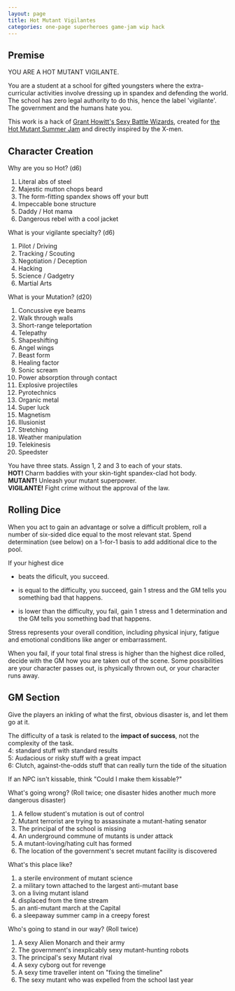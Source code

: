 ```yaml
---
layout: page
title: Hot Mutant Vigilantes
categories: one-page superheroes game-jam wip hack
---
```


## Premise

YOU ARE A HOT MUTANT VIGILANTE. 

You are a student at a school for gifted youngsters where the extra-curricular activities involve dressing up in spandex and defending the world. The school has zero legal authority to do this, hence the label 'vigilante'. The government and the humans hate you.

This work is a hack of [Grant Howitt's Sexy Battle Wizards](https://gshowitt.itch.io/sexy-battle-wizards), created for [the Hot Mutant Summer Jam](https://itch.io/jam/hot-mutant-summer-jam) and directly inspired by the X-men.

## Character Creation

Why are you so Hot? (d6)

1. Literal abs of steel
2. Majestic mutton chops beard
3. The form-fitting spandex shows off your butt
4. Impeccable bone structure
5. Daddy / Hot mama 
6. Dangerous rebel with a cool jacket

What is your vigilante specialty? (d6)

1. Pilot / Driving
2. Tracking / Scouting
3. Negotiation / Deception
4. Hacking
5. Science / Gadgetry
6. Martial Arts

What is your Mutation? (d20)

1. Concussive eye beams
2. Walk through walls
3. Short-range teleportation
4. Telepathy
5. Shapeshifting
6. Angel wings
7. Beast form
8. Healing factor
9. Sonic scream
10. Power absorption through contact
11. Explosive projectiles
12. Pyrotechnics
13. Organic metal
14. Super luck
15. Magnetism
16. Illusionist
17. Stretching
18. Weather manipulation
19. Telekinesis
20. Speedster

You have three stats. Assign 1, 2 and 3 to each of your stats.  
**HOT!** Charm baddies with your skin-tight spandex-clad hot body.  
**MUTANT!** Unleash your mutant superpower.  
**VIGILANTE!** Fight crime without the approval of the law.

## Rolling Dice

When you act to gain an advantage or solve a difficult problem, roll a number of six-sided dice equal to the most relevant stat. Spend determination (see below) on a 1-for-1 basis to add additional dice to the pool.

If your highest dice

* beats the dificult, you succeed.

* is equal to the difficulty, you succeed, gain 1 stress and the GM tells you something bad that happens.

* is lower than the difficulty, you fail, gain 1 stress and 1 determination and the GM tells you something bad that happens.

Stress represents your overall condition, including physical injury, fatigue and emotional conditions like anger or embarrassment. 

When you fail, if your total final stress is higher than the highest dice rolled, decide with the GM how you are taken out of the scene. Some possibilities are your character passes out, is physically thrown out, or your character runs away.

## GM Section

Give the players an inkling of what the first, obvious disaster is, and let them go at it.

The difficulty of a task is related to the **impact of success**, not the complexity of the task.  
4: standard stuff with standard results  
5: Audacious or risky stuff with a great impact  
6: Clutch, against-the-odds stuff that can really turn the tide of the situation  

If an NPC isn't kissable, think "Could I make them kissable?"

What's going wrong? (Roll twice; one disaster hides another much more dangerous disaster)

1. A fellow student's mutation is out of control
2. Mutant terrorist are trying to assassinate a mutant-hating senator
3. The principal of the school is missing
4. An underground commune of mutants is under attack
5. A mutant-loving/hating cult has formed
6. The location of the government's secret mutant facility is discovered

What's this place like?

1. a sterile environment of mutant science
2. a military town attached to the largest anti-mutant base
3. on a living mutant island
4. displaced from the time stream
5. an anti-mutant march at the Capital
6. a sleepaway summer camp in a creepy forest

Who's going to stand in our way? (Roll twice)

1. A sexy Alien Monarch and their army
2. The government's inexplicably sexy mutant-hunting robots
3. The principal's sexy Mutant rival
4. A sexy cyborg out for revenge
5. A sexy time traveller intent on "fixing the timeline"
6. The sexy mutant who was expelled from the school last year
